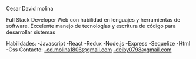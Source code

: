 Cesar David molina

Full Stack Developer Web con habilidad en lenguajes y herramientas de software. Excelente manejo de tecnologías y escritura de código para desarrollar sistemas


Habilidades:
-Javascript
-React
-Redux
-Node.js
-Express
-Sequelize
-Html
-Css
 Contacto:
 -cd.molina1806@gmail.com
 -deiby0798@gmail.com
 
